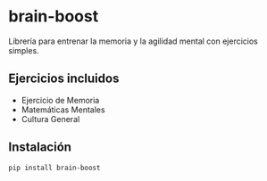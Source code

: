 # brain-boost
Librería para entrenar la memoria y la agilidad mental con ejercicios simples.

## Ejercicios incluidos
- Ejercicio de Memoria
- Matemáticas Mentales
- Cultura General

## Instalación
```bash
pip install brain-boost
